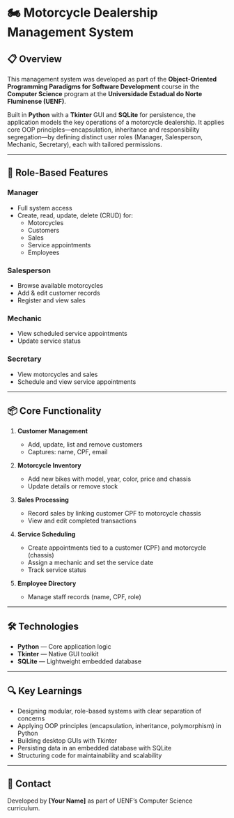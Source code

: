# 🏍️ Motorcycle Dealership Management System

## 📋 Overview

This management system was developed as part of the **Object-Oriented Programming Paradigms for Software Development** course in the **Computer Science** program at the **Universidade Estadual do Norte Fluminense (UENF)**.

Built in **Python** with a **Tkinter** GUI and **SQLite** for persistence, the application models the key operations of a motorcycle dealership. It applies core OOP principles—encapsulation, inheritance and responsibility segregation—by defining distinct user roles (Manager, Salesperson, Mechanic, Secretary), each with tailored permissions.

---

## 🎯 Role-Based Features

### Manager
- Full system access
- Create, read, update, delete (CRUD) for:
  - Motorcycles
  - Customers
  - Sales
  - Service appointments
  - Employees

### Salesperson
- Browse available motorcycles
- Add & edit customer records
- Register and view sales

### Mechanic
- View scheduled service appointments
- Update service status

### Secretary
- View motorcycles and sales
- Schedule and view service appointments

---

## 📦 Core Functionality

1. **Customer Management**  
   - Add, update, list and remove customers  
   - Captures: name, CPF, email

2. **Motorcycle Inventory**  
   - Add new bikes with model, year, color, price and chassis  
   - Update details or remove stock

3. **Sales Processing**  
   - Record sales by linking customer CPF to motorcycle chassis  
   - View and edit completed transactions

4. **Service Scheduling**  
   - Create appointments tied to a customer (CPF) and motorcycle (chassis)  
   - Assign a mechanic and set the service date  
   - Track service status

5. **Employee Directory**  
   - Manage staff records (name, CPF, role)  

---

## 🛠️ Technologies

- **Python** — Core application logic  
- **Tkinter** — Native GUI toolkit  
- **SQLite** — Lightweight embedded database  

---

## 🔍 Key Learnings

- Designing modular, role-based systems with clear separation of concerns  
- Applying OOP principles (encapsulation, inheritance, polymorphism) in Python  
- Building desktop GUIs with Tkinter  
- Persisting data in an embedded database with SQLite  
- Structuring code for maintainability and scalability  

---

## 🤝 Contact

Developed by **[Your Name]** as part of UENF’s Computer Science curriculum.  
